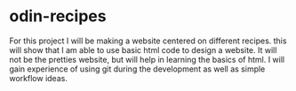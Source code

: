 # odin-recipes
For this project I will be making a website centered on different recipes.
this will show that I am able to use basic html code to design a website. 
It will not be the pretties website, but will help in learning the basics
of html. I will gain experience of using git during the development as well 
as simple workflow ideas.